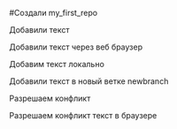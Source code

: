 #Создали my_first_repo

Добавили текст

Добавили текст через веб браузер

Добавим текст локально

Добавили текст в новый ветке newbranch

Разрешаем конфликт

Разрешаем конфликт текст в браузере
